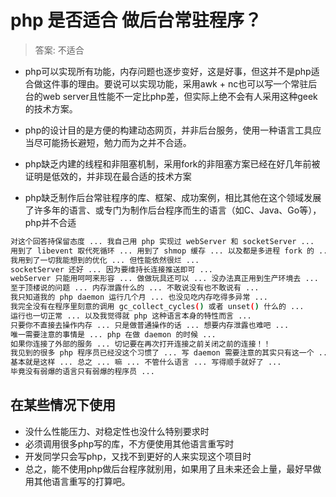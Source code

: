 # php 是否适合 做后台常驻程序？

> 答案: 不适合

- php可以实现所有功能，内存问题也逐步变好，这是好事，但这并不是php适合做这件事的理由。要说可以实现功能，采用awk + nc也可以写一个常驻后台的web server且性能不一定比php差，但实际上绝不会有人采用这种geek的技术方案。

- php的设计目的是方便的构建动态网页，并非后台服务，使用一种语言工具应当尽可能扬长避短，勉力而为之并不合适。

- php缺乏内建的线程和非阻塞机制，采用fork的非阻塞方案已经在好几年前被证明是低效的，并非现在最合适的技术方案

- php缺乏制作后台常驻程序的库、框架、成功案例，相比其他在这个领域发展了许多年的语言、或专门为制作后台程序而生的语言（如C、Java、Go等），php并不合适

```bash
对这个回答持保留态度 ... 我自己用 php 实现过 webServer 和 socketServer ...
用到了 libevent 取代死循环 ... 用到了 shmop 缓存 ... 以及都是多进程 fork 的 ...
我用到了一切我能想到的优化 ... 但性能依然很烂 ...
socketServer 还好 ... 因为要维持长连接推送即可 ...
webServer 只能用呵呵来形容 ... 做做玩具还可以 ... 没办法真正用到生产环境去 ...
至于顶楼说的问题 ... 内存泄露什么的 ... 不敢说没有也不敢说有 ...
我只知道我的 php daemon 运行几个月 ... 也没见吃内存吃得多异常 ...
我完全没有在程序里刻意的调用 gc_collect_cycles() 或者 unset() 什么的 ...
运行也一切正常 ... 以及我觉得就 php 这种语言本身的特性而言 ...
只要你不直接去操作内存 ... 只是做普通操作的话 ... 想要内存泄露也难吧 ...
唯一需要注意的事情是 ... php 在做 daemon 的时候 ...
如果你连接了外部的服务 ... 切记要在再次打开连接之前关闭之前的连接！！
我见到的很多 php 程序员已经没这个习惯了 ... 写 daemon 需要注意的其实只有这一个 ...
基本就是这样 ... 总之 ... 嘛 ... 不管什么语言 ... 写得顺手就好了 ...
毕竟没有弱爆的语言只有弱爆的程序员 ...
```

## 在某些情况下使用

- 没什么性能压力、对稳定性也没什么特别要求时
- 必须调用很多php写的库，不方便使用其他语言重写时
- 开发同学只会写php，又找不到更好的人来实现这个项目时
- 总之，能不使用php做后台程序就别用，如果用了且未来还会上量，最好早做用其他语言重写的打算吧。
